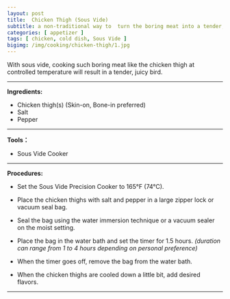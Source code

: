```yaml
---
layout: post
title:  Chicken Thigh (Sous Vide)
subtitle: a non-traditional way to  turn the boring meat into a tender, juicy bird
categories: [ appetizer ]
tags: [ chicken, cold dish, Sous Vide ]
bigimg: /img/cooking/chicken-thigh/1.jpg
---
```


With sous vide, cooking such boring meat like the chicken thigh at controlled temperature will result in a tender, juicy bird.

---

**Ingredients:**

- Chicken thigh(s) (Skin-on, Bone-in preferred)
- Salt
- Pepper

---

**Tools：**

- Sous Vide Cooker

---

**Procedures:**

- Set the Sous Vide Precision Cooker to 165°F (74°C).

- Place the chicken thighs with salt and pepper in a large zipper lock or vacuum seal bag.

- Seal the bag using the water immersion technique or a vacuum sealer on the moist setting.

- Place the bag in the water bath and set the timer for 1.5 hours. *(duration can range from 1 to 4 hours depending on personal preference)*

- When the timer goes off, remove the bag from the water bath.

- When the chicken thighs are cooled down a little bit, add desired flavors.

---